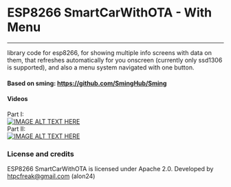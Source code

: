 # ESP8266 SmartCarWithOTA - With Menu
------

library code for esp8266, for showing multiple info screens with data on them, that refreshes automatically for you onscreen (currently only ssd1306 is supported), and also a menu system navigated with one button.

#### Based on sming: https://github.com/SmingHub/Sming

#### Videos

Part I:</br>
[![IMAGE ALT TEXT HERE](http://img.youtube.com/vi/SP16IC3cjSQ/0.jpg)](https://www.youtube.com/watch?v=SP16IC3cjSQ)
</br>
Part II:</br>
[![IMAGE ALT TEXT HERE](http://img.youtube.com/vi/6NuD5W3aYoI/0.jpg)](https://www.youtube.com/watch?v=6NuD5W3aYoI)
</br>

### License and credits

ESP8266 SmartCarWithOTA is licensed under Apache 2.0.
Developed by htpcfreak@gmail.com (alon24)
